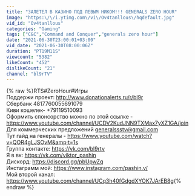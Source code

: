 ```yaml
---
title: "ЗАЛЕТЕЛ В КАЗИНО ПОД ЛЕВЫМ НИКОМ!!! GENERALS ZERO HOUR"
image: "https:\/\/i.ytimg.com\/vi\/Ov4tanllous\/hqdefault.jpg"
vid_id: "Ov4tanllous"
categories: "Gaming"
tags: ["C&C","Command and Conquer","generals zero hour"]
date: "2021-06-30T23:00:01+03:00"
vid_date: "2021-06-30T08:00:06Z"
duration: "PT19M11S"
viewcount: "5382"
likeCount: "452"
dislikeCount: "21"
channel: "bl9rTV"
---
```

{% raw %}RTS#ZeroHour#Игры <br />Поддержи проект: <a rel="nofollow" target="blank" href="http://www.donationalerts.ru/r/bl9r">http://www.donationalerts.ru/r/bl9r</a> <br />Сбербанк ​4817760055691079<br />Киви кошелек- +79119510093 <br />Оформить спонсорство можно по этой ссылке - <a rel="nofollow" target="blank" href="https://www.youtube.com/channel/UCDV2KudJNN9TXMax7yXZ1GA/join">https://www.youtube.com/channel/UCDV2KudJNN9TXMax7yXZ1GA/join</a><br />Для коммерческих предложений generalssstv@gmail.com<br />Тут гайд на генералы - <a rel="nofollow" target="blank" href="https://www.youtube.com/watch?v=QOR4gLJSOvM&amp;t=1s">https://www.youtube.com/watch?v=QOR4gLJSOvM&amp;t=1s</a><br />Группа контакте: <a rel="nofollow" target="blank" href="https://vk.com/bl9rtv">https://vk.com/bl9rtv</a> <br />Я в вк: <a rel="nofollow" target="blank" href="https://vk.com/viktor_pashin">https://vk.com/viktor_pashin</a> <br />Дискорд: <a rel="nofollow" target="blank" href="https://discord.gg/pbUpwZq">https://discord.gg/pbUpwZq</a> <br />Инстаграмм мой: <a rel="nofollow" target="blank" href="https://www.instagram.com/pashin.v/">https://www.instagram.com/pashin.v/</a> <br />Мой второй канал: <a rel="nofollow" target="blank" href="https://www.youtube.com/channel/UCq3h40fGdgdXYOK7JArEB8g">https://www.youtube.com/channel/UCq3h40fGdgdXYOK7JArEB8g</a>{% endraw %}
